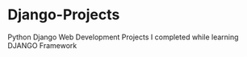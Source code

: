 # Django-Projects
Python Django Web Development Projects I completed while learning DJANGO Framework
